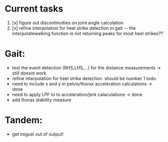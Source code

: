 # Current tasks
1. [x] figure out discontinuities on joint angle calculation
2. [x] refine interpolation for heel strike detection in gait -- the interpolatewalking function is not returning peaks for most heel strikes??
# Gait:
- test the event detection (RHS,LHS,...) for the distance measurements -> still doesnt work
- refine interpolation for heel strike detection. should be number 1 todo.
- need to include x and y in pelvis/thorax acceleration calculations -> done
- need to apply LPF to to acceleration/jerk calaculations -> done
- add thorax stability measure
# Tandem:
- get miguel out of output!
